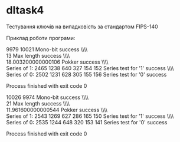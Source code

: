 # dltask4
Тестування ключів на випадковість за стандартом FIPS-140

Приклад роботи програми:

9979
10021
Mono-bit success
\\\\\\\\\
13
Max length success
\\\\\\\\\
18.003200000000106
Pokker success
\\\\\\\\\
Series of 1:
2465
1238
640
327
154
152
Series test for '1' success
\\\\\\\\\
Series of 0:
2502
1231
628
305
155
156
Series test for '0' success

Process finished with exit code 0

10026
9974
Mono-bit success
\\\\\\\\\
21
Max length success
\\\\\\\\\
11.961600000000544
Pokker success
\\\\\\\\\
Series of 1:
2543
1269
627
286
165
150
Series test for '1' success
\\\\\\\\\
Series of 0:
2535
1244
648
320
153
141
Series test for '0' success

Process finished with exit code 0
